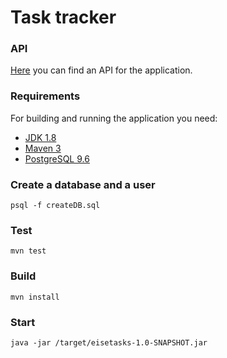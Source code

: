 # Task tracker

### API
[Here](https://app.swaggerhub.com/apis-docs/pawlaz/base-web-development-restfull-task-manager/6.0.0) 
you can find an API for the application.


### Requirements

For building and running the application you need:

- [JDK 1.8](http://www.oracle.com/technetwork/java/javase/downloads/jdk8-downloads-2133151.html)
- [Maven 3](https://maven.apache.org)
- [PostgreSQL 9.6](https://www.postgresql.org/download/)


### Create a database and a user
```
psql -f createDB.sql
```

### Test
```
mvn test
```

### Build
```
mvn install
```

### Start
```
java -jar /target/eisetasks-1.0-SNAPSHOT.jar
```